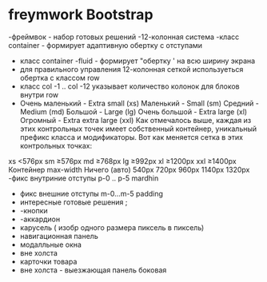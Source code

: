 # freymwork Bootstrap
-фреймвок - набор готовых решений 
-12-колонная система 
-класс container  - формирует адаптивную обертку с отступами 
- класс container -fluid - формирует "обертку ' на всю ширину экрана
-  для правильного управления 12-колонная сеткой используеться обертка с классом row
-  класс col -1 .. col -12 указывает количество колонок для блоков внутри row
-  Очень маленький - Extra small (xs)
Маленький - Small (sm)
Средний - Medium (md)
Большой - Large (lg)
Очень большой - Extra large (xl)
Огромный - Extra extra large (xxl)
Как отмечалось выше, каждая из этих контрольных точек имеет собственный контейнер, уникальный префикс класса и модификаторы. Вот как меняется сетка в этих контрольных точках:

xs
<576px	sm
≥576px	md
≥768px	lg
≥992px	xl
≥1200px	xxl
≥1400px
Контейнер max-width	Ничего (авто)	540px	720px	960px	1140px	1320px
-фикс внутриние отступы p-0 .. p-5 mardhin
- фикс внешние отступы  m-0...m-5 padding
- интересные готовые решения ;
- -кнопки
- -аккардион
- карусель ( изобр одного размера пиксель в пиксель)
- навигационная панель
- модалльные окна
- вне холста
- карточки товара
- вне холста - выезжающая панель боковая 
